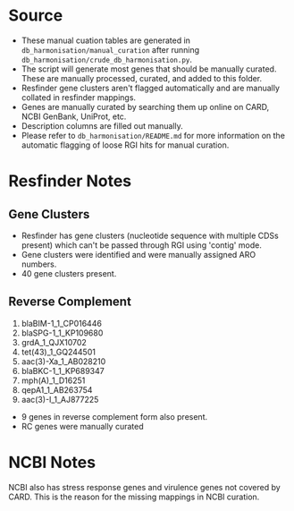 # Source

- These manual cuation tables are generated in `db_harmonisation/manual_curation` after running `db_harmonisation/crude_db_harmonisation.py`.
- The script will generate most genes that should be manually curated. These are manually processed, curated, and added to this folder.
- Resfinder gene clusters aren't flagged automatically and are manually collated in resfinder mappings.
- Genes are manually curated by searching them up online on CARD, NCBI GenBank, UniProt, etc.
- Description columns are filled out manually.
- Please refer to `db_harmonisation/README.md` for more information on the automatic flagging of loose RGI hits for manual curation.

# Resfinder Notes

## Gene Clusters

- Resfinder has gene clusters (nucleotide sequence with multiple CDSs present) which can't be passed through RGI using 'contig' mode.
- Gene clusters were identified and were manually assigned ARO numbers.
- 40 gene clusters present.

## Reverse Complement
1) blaBIM-1_1_CP016446
2) blaSPG-1_1_KP109680
3) grdA_1_QJX10702
4) tet(43)_1_GQ244501
5) aac(3)-Xa_1_AB028210
6) blaBKC-1_1_KP689347
7) mph(A)_1_D16251
8) qepA1_1_AB263754
9) aac(3)-I_1_AJ877225

- 9 genes in reverse complement form also present.
- RC genes were manually curated

# NCBI Notes

NCBI also has stress response genes and virulence genes not covered by CARD. This is the reason for the missing mappings in NCBI curation. 